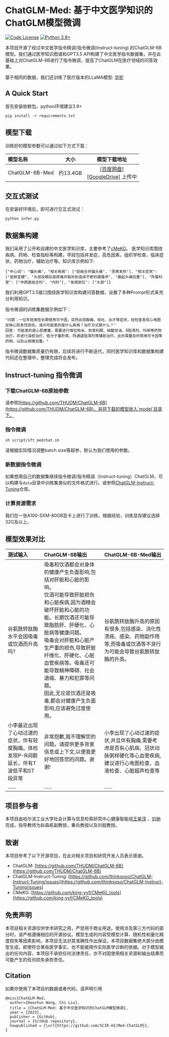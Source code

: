 
# ChatGLM-Med: 基于中文医学知识的ChatGLM模型微调

[![Code License](https://img.shields.io/badge/Code%20License-Apache_2.0-green.svg)](https://github.com/SCIR-HI/Med-ChatGLM/blob/main/LICENSE)
[![Python 3.9+](https://img.shields.io/badge/python-3.9+-blue.svg)](https://www.python.org/downloads/release/python-390/)


本项目开源了经过中文医学指令精调/指令微调(Instruct-tuning) 的ChatGLM-6B模型。我们通过医学知识图谱和GPT3.5 API构建了中文医学指令数据集，并在此基础上对ChatGLM-6B进行了指令微调，提高了ChatGLM在医疗领域的问答效果。

基于相同的数据，我们还训练了医疗版本的LLaMA模型: [华驼](https://github.com/SCIR-HI/Huatuo-Llama-Med-Chinese)

## A Quick Start
首先安装依赖包，python环境建议3.9+

```
pip install -r requirements.txt
```
## 模型下载
训练好的模型参数可以通过如下方式下载：

| 模型名称              | 大小 |                         模型下载地址                         | 
| :----------------- | :------: | :-------------------------: | 
| ChatGLM-6B-Med   |    约13.4GB       | [[百度网盘]](https://pan.baidu.com/s/1Sfi1bRwV741GIChIEOUW0A?pwd=i73e)<br>[[GoogleDrive]](https://) 上传中 | 


## 交互式测试
在安装好环境后，即可进行交互式测试：

```
python infer.py
```
## 数据集构建
我们采用了公开和自建的中文医学知识库，主要参考了[cMeKG](https://github.com/king-yyf/CMeKG_tools)。
医学知识库围绕疾病、药物、检查指标等构建，字段包括并发症，高危因素，组织学检查，临床症状，药物治疗，辅助治疗等。知识库示例如下:

```
{"中心词": "偏头痛", "相关疾病": ["妊娠合并偏头痛", "恶寒发热"], "相关症状": ["皮肤变硬", "头部及眼后部疼痛并能听到连续不断的隆隆声", "晨起头痛加重"], "所属科室": ["中西医结合科", "内科"], "发病部位": ["头部"]}
```
我们利用GPT3.5接口围绕医学知识库构建问答数据，设置了多种Prompt形式来充分利用知识。

指令微调的训练集数据示例如下：

```
"问题：一位年轻男性长期使用可卡因，突然出现胸痛、呕吐、出汗等症状，经检查发现心电图反映心肌急性损伤，请问可能患的是什么疾病？治疗方式是什么？"
回答: 可能患的是心肌梗塞，需要进行维拉帕米、依普利酮、硝酸甘油、ß阻滞剂、吗啡等药物治疗，并进行溶栓治疗、低分子量肝素、钙通道阻滞剂等辅助治疗。此外需要及时停用可卡因等药物，以防止病情加重。"
```
指令微调数据集质量仍有限，后续将进行不断迭代，同时医学知识库和数据集构建代码还在整理中，整理完成将会发布。

## Instruct-tuning 指令微调  
### 下载ChatGLM-6B原始参数
请参照[https://github.com/THUDM/ChatGLM-6B](https://github.com/THUDM/ChatGLM-6B)，并将下载的模型放入`model`目录下。

### 指令微调

```
sh script/sft_medchat.sh
```
请根据实际情况调整batch size等超参，默认为我们使用的参数。

### 新数据指令微调

如果想用自己的数据集继续指令微调/指令精调（Instruct-tuning）ChatGLM，可以构建与`data`目录中训练集类似的文件格式进行。或参照[ChatGLM-Instruct-Tuning](https://github.com/thinksoso/ChatGLM-Instruct-Tuning/issues)仓库。
### 计算资源需求
我们在一张A100-SXM-80GB显卡上进行了训练，根据经验，训练显存建议选择32G及以上。

## 模型效果对比

| 测试输入 | ChatGLM-6B输出  | ChatGLM-6B-Med输出 |
|:------------- |:---------------| :-------------|
| 谷氨酰转肽酶水平会因吸毒或饮酒而升高吗?     | 吸毒和饮酒都会对身体的健康产生负面影响,包括对肝脏和心脏的影响。<br>饮酒可能导致肝脏损伤和心脏疾病,因为酒精会破坏肝脏和心脏的功能。长期饮酒还可能导致脂肪肝、肝硬化、心脏病等健康问题。<br>吸毒会对肝脏和心脏产生严重的损伤,导致肝脏纤维化、肝硬化、心脏血管疾病等。吸毒还可能导致精神障碍、社会退缩、暴力和犯罪等问题。<br>因此,无论是饮酒还是吸毒,都会对健康产生负面影响,应该避免过度使用。 | 谷氨酰转肽酶升高的原因有很多,包括感染、消化性溃疡、感染、药物副作用等,而吸毒或饮酒等不良行为可能会导致谷氨酰转肽酶的升高。 |
| 小李最近出现了心动过速的症状，伴有轻度胸痛。体检发现P-R间期延长，伴有T波低平和ST段异常    | 非常抱歉,我不理解您的问题。请提供更多背景信息或上下文,以便我更好地回答您的问题。谢谢! | 小李出现了心动过速的症状,并且伴有胸痛,需要考虑是否有心肌病、冠状动脉粥样硬化等心血管疾病,建议进行心电图检查、血液检查、心脏超声检查等 |
| ......     |         ...... |......|

## 项目参与者
本项目由哈尔滨工业大学社会计算与信息检索研究中心健康智能组[王昊淳](https://github.com/s65b40) 、[刘驰](https://github.com/thinksoso)完成，指导教师为赵森栋副教授，秦兵教授以及刘挺教授。 

## 致谢

本项目参考了以下开源项目，在此对相关项目和研究开发人员表示感谢。

- ChatGLM: [https://github.com/THUDM/ChatGLM-6B](https://github.com/THUDM/ChatGLM-6B)
- ChatGLM-Instruct-Tuning: [https://github.com/thinksoso/ChatGLM-Instruct-Tuning/issues](https://github.com/thinksoso/ChatGLM-Instruct-Tuning/issues)
- CMeKG: [https://github.com/king-yyf/CMeKG_tools](https://github.com/king-yyf/CMeKG_tools)

## 免责声明
本项目相关资源仅供学术研究之用，严禁用于商业用途。使用涉及第三方代码的部分时，请严格遵循相应的开源协议。模型生成的内容受模型计算、随机性和量化精度损失等因素影响，本项目无法对其准确性作出保证。本项目数据集绝大部分由模型生成，即使符合某些医学事实，也不能被用作实际医学诊断的依据。对于模型输出的任何内容，本项目不承担任何法律责任，亦不对因使用相关资源和输出结果而可能产生的任何损失承担责任。


## Citation
如果你使用了本项目的数据或者代码，请声明引用

```
@misc{ChatGLM-Med,
  author={Haochun Wang, Chi Liu},
  title = {ChatGLM-Med: 基于中文医学知识的ChatGLM模型微调},
  year = {2023},
  publisher = {GitHub},
  journal = {GitHub repository},
  howpublished = {\url{https://github.com/SCIR-HI/Med-ChatGLM}},
}
```
